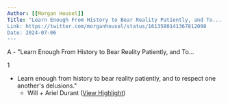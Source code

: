 ```yaml
---
Author: [[Morgan Housel]]
Title: "Learn Enough From History to Bear Reality Patiently, and To...
Link: https://twitter.com/morganhousel/status/1613580141367812098
Date: 2024-07-06
---
```

A - "Learn Enough From History to Bear Reality Patiently, and To...

1
- Learn enough from history to bear reality patiently, and to respect one another's delusions."
  - Will + Ariel Durant ([View Highlight](https://read.readwise.io/read/01gpky5bzg5pb615f3tffqwmza))

